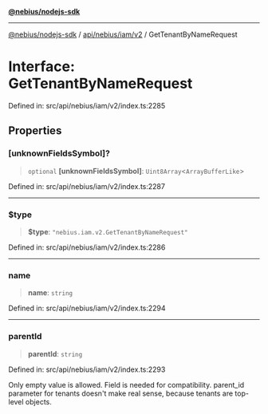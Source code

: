 [**@nebius/nodejs-sdk**](../../../../../README.md)

***

[@nebius/nodejs-sdk](../../../../../README.md) / [api/nebius/iam/v2](../README.md) / GetTenantByNameRequest

# Interface: GetTenantByNameRequest

Defined in: src/api/nebius/iam/v2/index.ts:2285

## Properties

### \[unknownFieldsSymbol\]?

> `optional` **\[unknownFieldsSymbol\]**: `Uint8Array`\<`ArrayBufferLike`\>

Defined in: src/api/nebius/iam/v2/index.ts:2287

***

### $type

> **$type**: `"nebius.iam.v2.GetTenantByNameRequest"`

Defined in: src/api/nebius/iam/v2/index.ts:2286

***

### name

> **name**: `string`

Defined in: src/api/nebius/iam/v2/index.ts:2294

***

### parentId

> **parentId**: `string`

Defined in: src/api/nebius/iam/v2/index.ts:2293

Only empty value is allowed. Field is needed for compatibility.
 parent_id parameter for tenants doesn't make real sense, because tenants are top-level objects.
